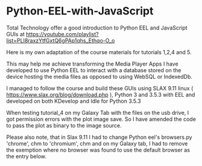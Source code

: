 # Python-EEL-with-JavaScript

Total Technology offer a good introduction to Python EEL and JavaScript GUIs at https://youtube.com/playlist?list=PLI8raxzYtfGxtQ6gPAp1qhs_Ethqo-O_o

Here is my own adaptation of the course materials for tutorials 1,2,4 and 5.

This may help me achieve transforming the Media Player Apps I have developed to use Python EEL to interact with a database stored on the device hosting the media files as opposed to using WebSQL or IndexedDb.

I managed to follow the course and build these GUIs using SLAX 9.11 linux ( https://www.slax.org/blog/download.php ), Python 3 and 3.5.3 with EEL and developed on both KDevelop and Idle for Python 3.5.3

When testing tutorial_4 on my Galaxy Tab with the files on the usb drive, I got permission errors with the plot image save. So I have amended the code to pass the plot as binary to the image source.

Please also note, that in Slax 9.11 I had to change Python eel's browsers.py 'chrome', chm to 'chromium', chm and on my Galaxy tab, I had to remove the exemption where no browser was found to use the default browser as the entry below.
